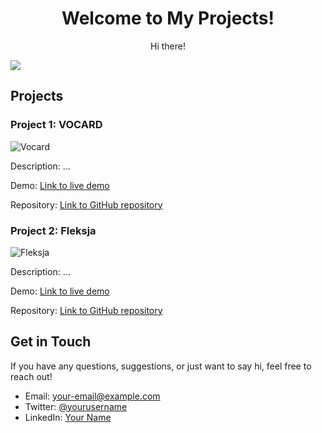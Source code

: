 <!-- Add a catchy title -->
<h1 align="center">Welcome to My Projects!</h1>

<!-- Add a brief introduction or bio -->
<p align="center">
  Hi there! 
</p>

<!-- Add some badges or shields -->
<p align="center">
<p align="center">

  
</p>  <img src="https://img.shields.io/github/followers/MaiaPiko?label=Follow">
</p>

<!-- Add a section for your projects -->
## Projects

### Project 1: VOCARD
![Vocard](/images/project1.png)

Description: ...

Demo: [Link to live demo](https://www.example.com)

Repository: [Link to GitHub repository](https://github.com/your-username/project1)

### Project 2: Fleksja
![Fleksja](/images/project2.png)

Description: ...

Demo: [Link to live demo](https://www.example.com)

Repository: [Link to GitHub repository](https://github.com/your-username/project2)

<!-- Add a section for your contact information or social media links -->
## Get in Touch

If you have any questions, suggestions, or just want to say hi, feel free to reach out!

- Email: [your-email@example.com](mailto:your-email@example.com)
- Twitter: [@yourusername](https://twitter.com/yourusername)
- LinkedIn: [Your Name](https://www.linkedin.com/in/yourname)

<!-- Add a footer or acknowledgments section if desired -->


